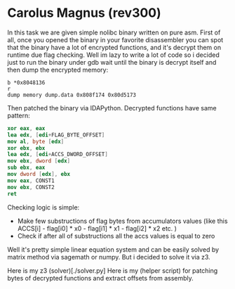 # Carolus Magnus (rev300)

In this task we are given simple nolibc binary written on pure asm.
First of all, once you opened the binary in your favorite disassembler you can spot that the binary have a lot of encrypted functions, and it's decrypt them on runtime due flag checking. Well im lazy to write a lot of code so i decided just to run the binary under gdb wait until the binary is decrypt itself and then dump the encrypted memory:
```
b *0x8048136
r
dump memory dump.data 0x808f174 0x80d5173
```
Then patched the binary via IDAPython. Decrypted functions have same pattern:
```nasm
xor eax, eax
lea edx, [edi+FLAG_BYTE_OFFSET]
mov al, byte [edx]
xor ebx, ebx
lea edx, [edi+ACCS_DWORD_OFFSET]
mov ebx, dword [edx]
sub ebx, eax
mov dword [edx], ebx
mov eax, CONST1
mov ebx, CONST2
ret
```
Checking logic is simple:
- Make few substructions of flag bytes from accumulators values (like this ACCS[i] - flag[i0] * x0 - flag[i1] * x1 - flag[i2] * x2 etc. )
- Check if after all of substructions all the accs values is equal to zero

Well it's pretty simple linear equation system and can be easily solved by matrix method via sagemath or numpy. But i decided to solve it via z3.

Here is my z3 (solver)[./solver.py]
Here is my (helper script) for patching bytes of decrypted functions and extract offsets from assembly.
